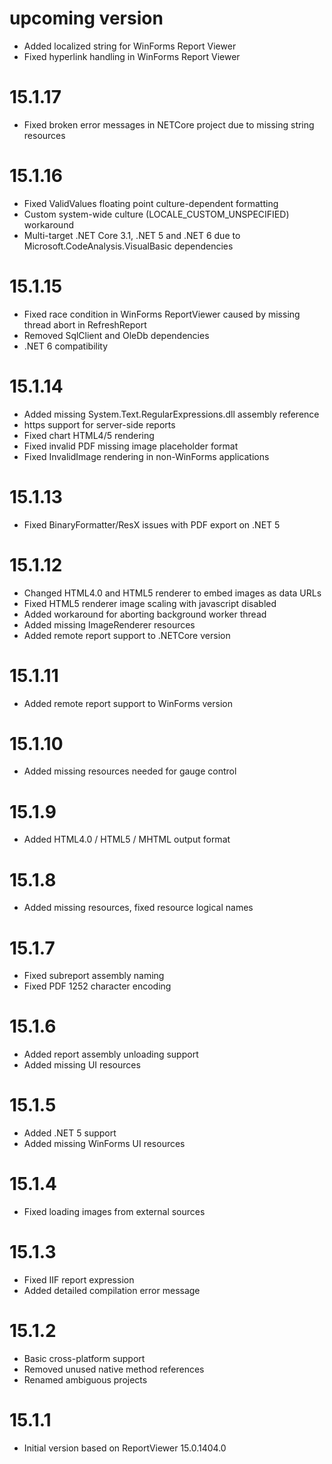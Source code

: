 # upcoming version
 * Added localized string for WinForms Report Viewer
 * Fixed hyperlink handling in WinForms Report Viewer

# 15.1.17
 * Fixed broken error messages in NETCore project due to missing string resources

# 15.1.16
 * Fixed ValidValues floating point culture-dependent formatting
 * Custom system-wide culture (LOCALE_CUSTOM_UNSPECIFIED) workaround
 * Multi-target .NET Core 3.1, .NET 5 and .NET 6 due to Microsoft.CodeAnalysis.VisualBasic dependencies

# 15.1.15
 * Fixed race condition in WinForms ReportViewer caused by missing thread abort in RefreshReport
 * Removed SqlClient and OleDb dependencies
 * .NET 6 compatibility

# 15.1.14
 * Added missing System.Text.RegularExpressions.dll assembly reference
 * https support for server-side reports
 * Fixed chart HTML4/5 rendering
 * Fixed invalid PDF missing image placeholder format
 * Fixed InvalidImage rendering in non-WinForms applications

# 15.1.13
 * Fixed BinaryFormatter/ResX issues with PDF export on .NET 5

# 15.1.12
 * Changed HTML4.0 and HTML5 renderer to embed images as data URLs
 * Fixed HTML5 renderer image scaling with javascript disabled
 * Added workaround for aborting background worker thread
 * Added missing ImageRenderer resources
 * Added remote report support to .NETCore version

# 15.1.11
 * Added remote report support to WinForms version

# 15.1.10
 * Added missing resources needed for gauge control

# 15.1.9
 * Added HTML4.0 / HTML5 / MHTML output format

# 15.1.8
 * Added missing resources, fixed resource logical names

# 15.1.7
 * Fixed subreport assembly naming
 * Fixed PDF 1252 character encoding

# 15.1.6
 * Added report assembly unloading support
 * Added missing UI resources

# 15.1.5
 * Added .NET 5 support
 * Added missing WinForms UI resources

# 15.1.4
 * Fixed loading images from external sources

# 15.1.3
 * Fixed IIF report expression
 * Added detailed compilation error message

# 15.1.2
 * Basic cross-platform support
 * Removed unused native method references
 * Renamed ambiguous projects

# 15.1.1
 * Initial version based on ReportViewer 15.0.1404.0